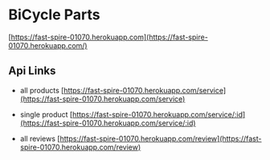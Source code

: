 # BiCycle Parts 
[https://fast-spire-01070.herokuapp.com](https://fast-spire-01070.herokuapp.com/)

## Api Links


* all products [https://fast-spire-01070.herokuapp.com/service](https://fast-spire-01070.herokuapp.com/service)

* single product [https://fast-spire-01070.herokuapp.com/service/:id](https://fast-spire-01070.herokuapp.com/service/:id)

* all reviews [https://fast-spire-01070.herokuapp.com/review](https://fast-spire-01070.herokuapp.com/review)